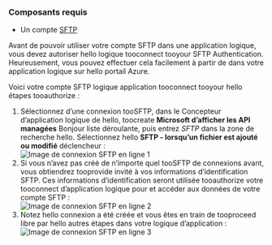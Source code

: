 ### <a name="prerequisites"></a>Composants requis
* Un compte [SFTP](https://en.wikipedia.org/wiki/SSH_File_Transfer_Protocol)  

Avant de pouvoir utiliser votre compte SFTP dans une application logique, vous devez autoriser hello logique tooconnect tooyour SFTP Authentication. Heureusement, vous pouvez effectuer cela facilement à partir de dans votre application logique sur hello portail Azure.  

Voici votre compte SFTP logique application tooconnect tooyour hello étapes tooauthorize :  

1. Sélectionnez d’une connexion tooSFTP, dans le Concepteur d’application logique de hello, toocreate **Microsoft d’afficher les API managées** Bonjour liste déroulante, puis entrez *SFTP* dans la zone de recherche hello. Sélectionnez hello **SFTP - lorsqu’un fichier est ajouté ou modifié** déclencheur :  
   ![Image de connexion SFTP en ligne 1](./media/connectors-create-api-sftp/sftp-1.png)  
2. Si vous n’avez pas créé de n’importe quel tooSFTP de connexions avant, vous obtiendrez tooprovide invité à vos informations d’identification SFTP. Ces informations d’identification seront utilisée tooauthorize votre tooconnect d’application logique pour et accéder aux données de votre compte SFTP :  
   ![Image de connexion SFTP en ligne 2](./media/connectors-create-api-sftp/sftp-2.png)  
3. Notez hello connexion a été créée et vous êtes en train de tooproceed libre par hello autres étapes dans votre logique d’application :   
   ![Image de connexion SFTP en ligne 3](./media/connectors-create-api-sftp/sftp-3.png) 

